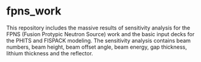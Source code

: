 # fpns_work
This repository includes the massive results of sensitivity analysis for the FPNS (Fusion Protypic Neutron Source) work and the basic input decks for the PHITS and FISPACK modeling. 
The sensitivity analysis contains beam numbers, beam height, beam offset angle, beam energy, gap thickness, lithium thickness and the reflector. 
